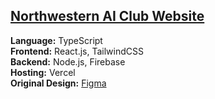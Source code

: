 ## [Northwestern AI Club Website](https://northwestern-ai-club.vercel.app)

**Language:** TypeScript
<br />
**Frontend:** React.js, TailwindCSS
<br />
**Backend:** Node.js, Firebase
<br />
**Hosting:** Vercel
<br />
**Original Design:** [Figma](https://www.figma.com/design/v1LQ05pkop7VuLCs3te2Cu/Northwestern-AI-Website?node-id=0-1&t=g7WQGmDICAlz3iRA-1)
